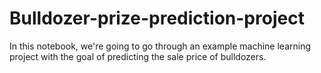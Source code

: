 # Bulldozer-prize-prediction-project
In this notebook, we're going to go through an example machine learning project with the goal of predicting the sale price of bulldozers.
